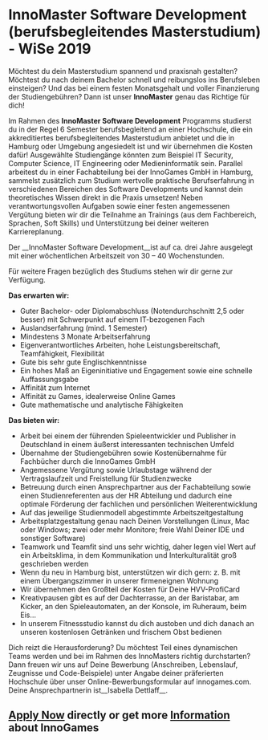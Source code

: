 # InnoMaster Software Development (berufsbegleitendes Masterstudium) - WiSe 2019

Möchtest du dein Masterstudium spannend und praxisnah gestalten? Möchtest du nach deinem Bachelor schnell und reibungslos ins Berufsleben einsteigen? Und das bei einem festen Monatsgehalt und voller Finanzierung der Studiengebühren? Dann ist unser __InnoMaster__&nbsp;genau das Richtige für dich!   
  
Im Rahmen des __InnoMaster Software Development__ Programms studierst du in der Regel 6 Semester berufsbegleitend an einer&nbsp;Hochschule, die ein akkreditiertes berufsbegleitendes Masterstudium anbietet und die in Hamburg oder Umgebung angesiedelt ist und wir übernehmen die Kosten dafür! Ausgewählte Studiengänge könnten zum Beispiel IT Security, Computer Science, IT Engineering oder Medieninformatik sein. Parallel arbeitest du in einer Fachabteilung bei der InnoGames GmbH in Hamburg, sammelst zusätzlich zum Studium wertvolle praktische Berufserfahrung in verschiedenen Bereichen des Software Developments und kannst dein theoretisches Wissen direkt in die Praxis umsetzen! Neben verantwortungsvollen Aufgaben sowie einer festen angemessenen Vergütung bieten wir dir die Teilnahme an Trainings (aus dem Fachbereich, Sprachen, Soft Skills) und Unterstützung bei deiner weiteren Karriereplanung.  
   
 Der __InnoMaster Software Development__ist auf ca. drei Jahre ausgelegt mit einer wöchentlichen Arbeitszeit von 30 – 40 Wochenstunden.  
   
 Für weitere Fragen bezüglich des Studiums stehen wir dir gerne zur Verfügung.  
   
 __Das erwarten wir:__

*   Guter Bachelor- oder Diplomabschluss (Notendurchschnitt 2,5 oder besser) mit Schwerpunkt auf einem IT-bezogenen Fach
*   Auslandserfahrung (mind. 1 Semester)
*   Mindestens 3 Monate Arbeitserfahrung
*   Eigenverantwortliches Arbeiten, hohe Leistungsbereitschaft, Teamfähigkeit, Flexibilität
*   Gute bis sehr gute Englischkenntnisse
*   Ein hohes Maß an Eigeninitiative und Engagement sowie eine schnelle Auffassungsgabe
*   Affinität zum Internet
*   Affinität zu Games, idealerweise Online Games
*   Gute mathematische und analytische Fähigkeiten

__Das bieten wir:__

*   Arbeit bei einem der führenden Spieleentwickler und Publisher in Deutschland in einem äußerst interessanten technischen Umfeld
*   Übernahme der Studiengebühren sowie Kostenübernahme für Fachbücher durch die InnoGames GmbH
*   Angemessene Vergütung sowie Urlaubstage während der Vertragslaufzeit und Freistellung für Studienzwecke
*   Betreuung durch einen Ansprechpartner aus der Fachabteilung sowie einen Studienreferenten aus der HR Abteilung und dadurch eine optimale Förderung der fachlichen und persönlichen Weiterentwicklung
*   Auf das jeweilige Studienmodell abgestimmte Arbeitszeitgestaltung
*   Arbeitsplatzgestaltung genau nach Deinen Vorstellungen (Linux, Mac oder Windows; zwei oder mehr Monitore; freie Wahl Deiner IDE und sonstiger Software)
*   Teamwork und Teamfit sind uns sehr wichtig, daher legen viel Wert auf ein Arbeitsklima, in dem Kommunikation und Interkulturalität groß geschrieben werden
*   Wenn du neu in Hamburg bist, unterstützen wir dich gern: z. B. mit einem Übergangszimmer in unserer firmeneignen Wohnung
*   Wir übernehmen den Großteil der Kosten für Deine HVV-ProfiCard
*   Kreativpausen gibt es auf der Dachterrasse, an der Baristabar, am Kicker, an den Spieleautomaten, an der Konsole, im Ruheraum, beim Eis…
*   In unserem Fitnessstudio kannst du dich austoben und dich danach an unseren kostenlosen Getränken und frischem Obst bedienen

Dich reizt die Herausforderung? Du möchtest Teil eines dynamischen Teams werden und bei im Rahmen des InnoMasters richtig durchstarten? Dann freuen wir uns auf Deine Bewerbung (Anschreiben, Lebenslauf, Zeugnisse und Code-Beispiele) unter Angabe deiner präferierten Hochschule&nbsp;über unser Online-Bewerbungsformular auf innogames.com. Deine Ansprechpartnerin ist__Isabella Dettlaff__.&nbsp;

## [Apply Now](http://app.jobvite.com/CompanyJobs/Careers.aspx?c=qyy9VfwU&j=oCsD8fwz&k=Apply&__jvst=Job+Board&i__jvsd=github_jobs_repo) directly or get more [Information](https://www.innogames.com/career/detail/job/innomaster-software-development-berufsbegleitendes-masterstudium-wise-2019/?s=github_jobs_repo) about InnoGames